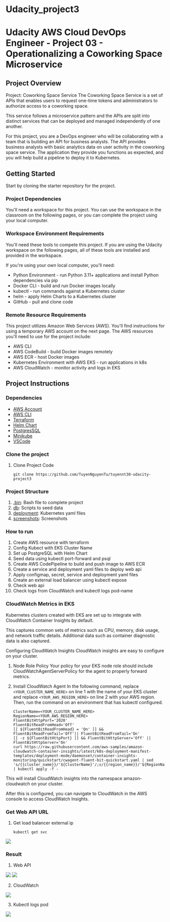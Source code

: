 # Udacity_project3
# Udacity AWS Cloud DevOps Engineer - Project 03 - Operationalizing a Coworking Space Microservice

## Project Overview

Project: Coworking Space Service
The Coworking Space Service is a set of APIs that enables users to request one-time tokens and administrators to authorize access to a coworking space.

This service follows a microservice pattern and the APIs are split into distinct services that can be deployed and managed independently of one another.

For this project, you are a DevOps engineer who will be collaborating with a team that is building an API for business analysts. The API provides business analysts with basic analytics data on user activity in the coworking space service. The application they provide you functions as expected, and you will help build a pipeline to deploy it to Kubernetes.

## Getting Started

Start by cloning the starter repository for the project.

### Project Dependencies

You'll need a workspace for this project. You can use the workspace in the classroom on the following pages, or you can complete the project using your local computer.

### Workspace Environment Requirements

You'll need these tools to compete this project. If you are using the Udacity workspace on the following pages, all of these tools are installed and provided in the workspace.

If you're using your own local computer, you'll need:

- Python Environment - run Python 3.11+ applications and install Python dependencies via pip
- Docker CLI - build and run Docker images locally
- kubectl - run commands against a Kubernetes cluster
- helm - apply Helm Charts to a Kubernetes cluster
- GitHub - pull and clone code

### Remote Resource Requirements

This project utilizes Amazon Web Services (AWS). You'll find instructions for using a temporary AWS account on the next page. The AWS resources you'll need to use for the project include:

- AWS CLI
- AWS CodeBuild - build Docker images remotely
- AWS ECR - host Docker images
- Kubernetes Environment with AWS EKS - run applications in k8s
- AWS CloudWatch - monitor activity and logs in EKS

## Project Instructions

### Dependencies

- [AWS Account](https://aws.amazon.com/)
- [AWS CLI](https://docs.aws.amazon.com/cli/latest/userguide/getting-started-install.html)
- [Terraform](https://developer.hashicorp.com/terraform/downloads?product_intent=terraform)
- [Helm Chart](https://helm.sh/docs/intro/install/)
- [PostgresSQL](https://www.postgresql.org/download/)
- [Minikube](https://github.com/kubernetes/minikube)
- [VSCode](https://code.visualstudio.com/)

### Clone the project

1. Clone Project Code

   ```
   git clone https://github.com/TuyenNguyenTu/tuyennt30-udacity-project3
   ```

### Project Structure

1. [.bin](https://github.com/TuyenNguyenTu/tuyennt30-udacity-project3/tree/main/.bin): Bash file to complete project
2. [db](https://github.com/TuyenNguyenTu/tuyennt30-udacity-project3/tree/main/db): Scripts to seed data
3. [deployment](https://github.com/TuyenNguyenTu/tuyennt30-udacity-project3/tree/main/deployment): Kubernetes yaml files
4. [screenshots](https://github.com/TuyenNguyenTu/tuyennt30-udacity-project3/tree/main/ScreenShots): Screenshots

### How to run

1. Create AWS resource with terraform
2. Config Kubect with EKS Cluster Name
3. Set up PostgreSQL with Helm Chart
4. Seed data using kubectl port-forward and psql
5. Create AWS CodePipeline to build and push image to AWS ECR
6. Create a service and deployment yaml files to deploy web api
7. Apply configmap, secret, service and deployment yaml files
8. Create an external load balancer using kubectl expose
9. Check web api
10. Check logs from CloudWatch and kubectl logs pod-name


### CloudWatch Metrics in EKS

Kubernetes clusters created with EKS are set up to integrate with CloudWatch Container Insights by default.

This captures common sets of metrics such as CPU, memory, disk usage, and network traffic details. Additional data such as container diagnostic data is also captured.

Configuring CloudWatch Insights
CloudWatch insights are easy to configure on your cluster.

1. Node Role Policy
   Your policy for your EKS node role should include CloudWatchAgentServerPolicy for the agent to properly forward metrics.

2. Install CloudWatch Agent
   In the following command, replace `<YOUR_CLUSTER_NAME_HERE>` on line 1 with the name of your EKS cluster and replace `<YOUR_AWS_REGION_HERE>` on line 2 with your AWS region. Then, run the command on an environment that has kubectl configured.

   ```
   ClusterName=<YOUR_CLUSTER_NAME_HERE>
   RegionName=<YOUR_AWS_REGION_HERE>
   FluentBitHttpPort='2020'
   FluentBitReadFromHead='Off'
   [[ ${FluentBitReadFromHead} = 'On' ]] && FluentBitReadFromTail='Off'|| FluentBitReadFromTail='On'
   [[ -z ${FluentBitHttpPort} ]] && FluentBitHttpServer='Off' || FluentBitHttpServer='On'
   curl https://raw.githubusercontent.com/aws-samples/amazon-cloudwatch-container-insights/latest/k8s-deployment-manifest-templates/deployment-mode/daemonset/container-insights-monitoring/quickstart/cwagent-fluent-bit-quickstart.yaml | sed 's/{{cluster_name}}/'${ClusterName}'/;s/{{region_name}}/'${RegionName}'/;s/{{http_server_toggle}}/"'${FluentBitHttpServer}'"/;s/{{http_server_port}}/"'${FluentBitHttpPort}'"/;s/{{read_from_head}}/"'${FluentBitReadFromHead}'"/;s/{{read_from_tail}}/"'${FluentBitReadFromTail}'"/' | kubectl apply -f -
   ```

This will install CloudWatch insights into the namespace amazon-cloudwatch on your cluster.

After this is configured, you can navigate to CloudWatch in the AWS console to access CloudWatch Insights.

### Get Web API URL

1. Get load balancer external ip

   ```
   kubectl get svc
   ```

<img src="./ScreenShots/kubectl_get_public_backend_load_balancer_externalIP.png">

### Result

1. Web API

<img src="./ScreenShots/test_api_loadbalancer_externalIP.png">

<img src="./ScreenShots/test_api_loadbalancer_externalIP_user_visits.png">

2. CloudWatch

<img src="./ScreenShots/Log_CloudWatch.png">

3. Kubectl logs pod

<img src="./ScreenShots/EKS_log_pod_result_data.png">
